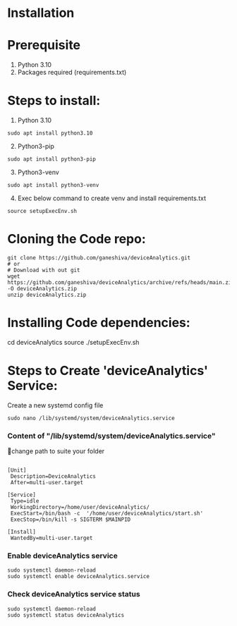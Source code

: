 # Installation

# Prerequisite

1. Python 3.10
2. Packages required (requirements.txt) 

# Steps to install:

1. Python 3.10

```console
sudo apt install python3.10
```

2. Python3-pip
```console
sudo apt install python3-pip
```

3. Python3-venv
```console
sudo apt install python3-venv
```

4. Exec below command to create venv and install requirements.txt 
```console
source setupExecEnv.sh
```

# Cloning the Code repo:

```console
git clone https://github.com/ganeshiva/deviceAnalytics.git
# or
# Download with out git 
wget https://github.com/ganeshiva/deviceAnalytics/archive/refs/heads/main.zip -O deviceAnalytics.zip
unzip deviceAnalytics.zip
```

# Installing Code dependencies:

cd deviceAnalytics
source ./setupExecEnv.sh


# Steps to Create 'deviceAnalytics' Service:

Create a new systemd config file 
```console
sudo nano /lib/systemd/system/deviceAnalytics.service
```

### Content of "/lib/systemd/system/deviceAnalytics.service"

change path to suite your folder

```console

[Unit]
 Description=DeviceAnalytics 
 After=multi-user.target

[Service]
 Type=idle
 WorkingDirectory=/home/user/deviceAnalytics/
 ExecStart=/bin/bash -c  '/home/user/deviceAnalytics/start.sh'
 ExecStop=/bin/kill -s SIGTERM $MAINPID
 
[Install]
 WantedBy=multi-user.target

```

### Enable deviceAnalytics service
```console
sudo systemctl daemon-reload
sudo systemctl enable deviceAnalytics.service
```


### Check deviceAnalytics service status 
```console
sudo systemctl daemon-reload
sudo systemctl status deviceAnalytics
```
